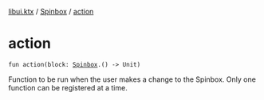 [libui.ktx](../README.md) / [Spinbox](README.md) / [action](action.md)

# action

`fun action(block: `[`Spinbox`](README.md)`.() -> Unit)`

Function to be run when the user makes a change to the Spinbox.
Only one function can be registered at a time.

